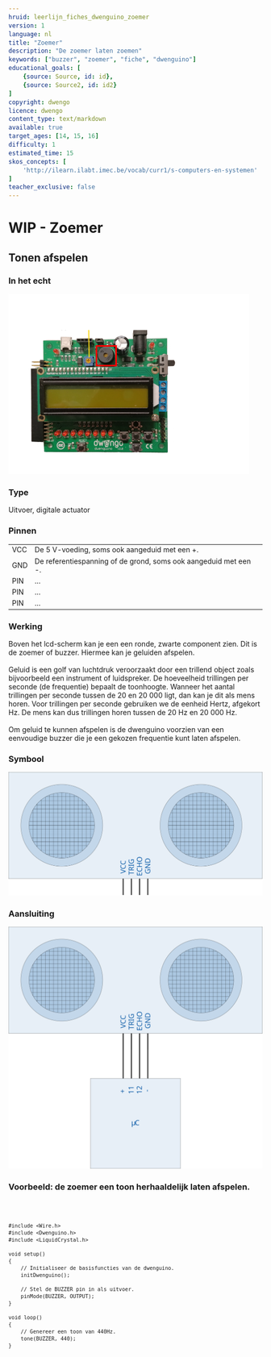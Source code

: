 ```yaml
---
hruid: leerlijn_fiches_dwenguino_zoemer
version: 1
language: nl
title: "Zoemer"
description: "De zoemer laten zoemen"
keywords: ["buzzer", "zoemer", "fiche", "dwenguino"]
educational_goals: [
    {source: Source, id: id}, 
    {source: Source2, id: id2}
]
copyright: dwengo
licence: dwengo
content_type: text/markdown
available: true
target_ages: [14, 15, 16]
difficulty: 1
estimated_time: 15
skos_concepts: [
    'http://ilearn.ilabt.imec.be/vocab/curr1/s-computers-en-systemen'
]
teacher_exclusive: false
---
```

 
<div class="dwengo_content fiche">
    <h1 class="title">WIP - Zoemer</h1>
    <h2 class="subtitle">Tonen afspelen</h2>
    <div class="items">
        <div class="info_item item">
            <h3 class="info_item_title">In het echt</h3>
            <p class="info_item_content">
                <img src="img/zoemer.png" alt="Een afbeelding van de zoemer." title="Een afbeelding van de zoemer."></img>
            </p>
        </div>
        <div class="info_item item">
            <h3 class="info_item_title">Type</h3>
            <p class="info_item_content">
                Uitvoer, digitale actuator 
            </p>
        </div>
        <div class="info_item item">
            <h3 class="info_item_title">Pinnen</h3>
            <p class="info_item_content">
                <table>
                    <tr><td>VCC</td><td>De 5 V-voeding, soms ook aangeduid met een +.</td></tr>
                    <tr><td>GND</td><td>De referentiespanning of de grond, soms ook aangeduid met een -.</td></tr>
                    <tr><td>PIN</td><td>...</td></tr>
                    <tr><td>PIN</td><td>...</td></tr>
                    <tr><td>PIN</td><td>...</td></tr>
                </table>
            </p>
        </div>
        <div class="info_item item">
            <h3 class="info_item_title">Werking</h3>
            <p class="info_item_content">
                Boven het lcd-scherm kan je een een ronde, zwarte component zien. Dit is de zoemer of buzzer. Hiermee kan je geluiden afspelen. <br>
                <br>
                Geluid is een golf van luchtdruk veroorzaakt door een trillend object zoals bijvoorbeeld een instrument of luidspreker. De hoeveelheid trillingen per seconde (de frequentie) bepaalt de toonhoogte. Wanneer het aantal trillingen per seconde tussen de 20 en 20 000 ligt, dan kan je dit als mens horen. Voor trillingen per seconde gebruiken we de eenheid Hertz, afgekort Hz. De mens kan dus trillingen horen tussen de 20 Hz en 20 000 Hz.<br>
                <br>
                Om geluid te kunnen afspelen is de dwenguino voorzien van een eenvoudige buzzer die je een gekozen frequentie kunt laten afspelen.
            </p>
        </div>
        <div class="info_item item">
            <h3 class="info_item_title">Symbool</h3>
            <p class="info_item_content">
                <img src="img/icon.svg" title="LED symbool">
            </p>
        </div>
        <div class="info_item item">
            <h3 class="info_item_title">Aansluiting</h3>
            <p class="info_item_content">
                <img src="img/connection.svg" title="LED aansluiting" >
            </p>
        </div>
        <div class="example_item item">
            <h3 class="example_item_title">Voorbeeld: de zoemer een toon herhaaldelijk laten afspelen.</h3>
            <p class="example_item_content">
<pre>
<code class="language-arduino">

    #include <Wire.h>
    #include <Dwenguino.h>
    #include <LiquidCrystal.h>

    void setup()
    {
        // Initialiseer de basisfuncties van de dwenguino.
        initDwenguino(); 

        // Stel de BUZZER pin in als uitvoer.
        pinMode(BUZZER, OUTPUT);
    }
    
    void loop()
    {
        // Genereer een toon van 440Hz.
        tone(BUZZER, 440);
    }

</code>
</pre> 
            </p>
        </div>
    </div>
</div>




